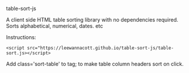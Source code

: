 table-sort-js

A client side HTML table sorting library with no dependencies required. Sorts alphabetical, numerical, dates. etc

Instructions:
```
<script src="https://leewannacott.github.io/table-sort-js/table-sort.js></script>
```
Add class='sort-table' to <table> tag; to make table column headers sort on click.
  
  




